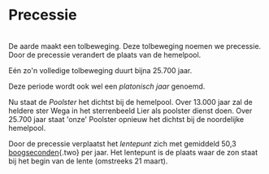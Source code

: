 # Precessie

\
De aarde maakt een tolbeweging. Deze tolbeweging noemen we precessie.
Door de precessie verandert de plaats van de hemelpool.

Eén zo\'n volledige tolbeweging duurt bijna 25.700 jaar.

Deze periode wordt ook wel een *platonisch jaar* genoemd.

Nu staat de *Poolster* het dichtst bij de hemelpool. Over 13.000 jaar
zal de heldere ster Wega in het sterrenbeeld Lier als poolster dienst
doen. Over 25.700 jaar staat \'onze\' Poolster opnieuw het dichtst bij
de noordelijke hemelpool.

Door de precessie verplaatst het *lentepunt* zich met gemiddeld 50,3
[boogseconden](hoeken.html){.two} per jaar. Het lentepunt is de plaats
waar de zon staat bij het begin van de lente (omstreeks 21 maart).
